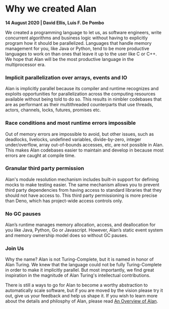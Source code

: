 # Why we created Alan

**14 August 2020 | David Ellis, Luis F. De Pombo**

We created a programming language to let us, as software engineers, write concurrent algorithms and business logic without having to explicitly program how it should be parallelized. Languages that handle memory management for you, like Java or Python, tend to be more productive languages to work on than ones that leave it up to the user like C or C++. We hope that Alan will be the most productive language in the multiprocessor era.

### Implicit parallelization over arrays, events and IO

Alan is implicitly parallel because its compiler and runtime recognizes and exploits opportunities for parallelization across the computing resources available without being told to do so. This results in nimbler codebases that are as performant as their multithreaded counterparts that use threads, actors, channels, locks, futures, promises etc.

### Race conditions and most runtime errors impossible

Out of memory errors are impossible to avoid, but other issues, such as deadlocks, livelocks, undefined variables, divide-by-zero, integer under/overflow, array out-of-bounds accesses, etc, are not possible in Alan. This makes Alan codebases easier to maintain and develop in because most errors are caught at compile time.

### Granular third party permission

Alan's module resolution mechanism includes built-in support for defining mocks to make testing easier. The same mechanism allows you to prevent third party dependencies from having access to standard libraries that they should not have access to. This third party permissioning is more precise than Deno, which has project-wide access controls only.

### No GC pauses

Alan’s runtime manages memory allocation, access, and deallocation for you like Java, Python, Go or Javascript. However, Alan’s static event system and memory ownership model does so without GC pauses.

### Join Us

Why the name? Alan is not Turing-Complete, but it is named in honor of Alan Turing. We knew that the language could not be fully Turing-Complete in order to make it implicitly parallel. But most importantly, we find great inspiration in the magnitude of Alan Turing's intellectual contributions.

There is still a ways to go for Alan to become a worthy abstraction to automatically scale software, but if you are moved by the vision please try it out, give us your feedback and help us shape it. If you wish to learn more about the details and philosphy of Alan, please read [An Overview of Alan](./alan_overview.md).